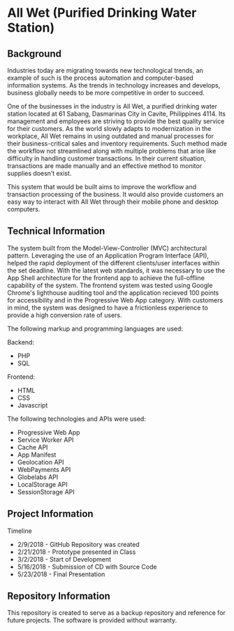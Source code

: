 # All Wet (Purified Drinking Water Station)

## Background
Industries today are migrating towards new technological trends, an example of such is the process automation and computer-based information systems. As the trends in technology increases and develops, business globally needs to be more competitive in order to succeed.

One of the businesses in the industry is All Wet, a purified drinking water station located at 61 Sabang, Dasmarinas City in Cavite, Philippines 4114. Its management and employees are striving to provide the best quality service for their customers. As the world slowly adapts to modernization in the workplace, All Wet remains in using outdated and manual processes for their business-critical sales and inventory requirements. Such method made the workflow not streamlined along with multiple problems that arise like difficulty in handling customer transactions. In their current situation, transactions are made manually and an effective method to monitor supplies doesn’t exist.

This system that would be built aims to improve the workflow and transaction processing of the business. It would also provide customers an easy way to interact with All Wet through their mobile phone and desktop computers.


## Technical Information
The system built from the Model-View-Controller (MVC) architectural pattern. Leveraging the use of an Application Program Interface (API), helped the rapid deployment of the different clients/user interfaces within the set deadline. With the latest web standards, it was necessary to use the App Shell architecture for the frontend app to achieve the full-offline capability of the system. The frontend system was tested using Google Chrome's lighthouse auditing tool and the application recieved 100 points for accessibility and in the Progressive Web App category. With customers in mind, the system was designed to have a frictionless experience to provide a high conversion rate of users.

The following markup and programming languages are used:

Backend:
- PHP
- SQL

Frontend:
- HTML
- CSS
- Javascript

The following technologies and APIs were used:
- Progressive Web App
- Service Worker API
- Cache API
- App Manifest
- Geolocation API
- WebPayments API
- Globelabs API
- LocalStorage API
- SessionStorage API

## Project Information
Timeline
- 2/9/2018 - GitHub Repository was created
- 2/21/2018 - Prototype presented in Class
- 3/2/2018 - Start of Development
- 5/16/2018 - Submission of CD with Source Code
- 5/23/2018 - Final Presentation

## Repository Information
This repository is created to serve as a backup repository and reference for future projects. The software is provided without warranty.
